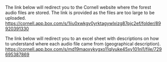 
The link below will redirect you to the Cornell website where the forest audio files are stored. The link is provided as the files are too large to be uploaded.
https://cornell.app.box.com/s/1iiu0xwkgv0yrktagywlxizg87pjc2ef/folder/89920391330

The link below will redirect you to an excel sheet with descriptions on how to understand where each audio file came from (geographical description). 
https://cornell.app.box.com/s/md19maoxykygxo11qlyuke45xy101nl1/file/729695387869
